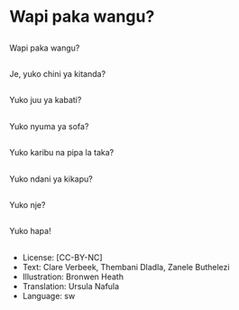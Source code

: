 # Wapi paka wangu?

##
Wapi paka wangu?


##
Je, yuko chini ya
kitanda?


##
Yuko juu ya kabati?


##
Yuko nyuma ya sofa?


##
Yuko karibu na pipa la
taka?


##
Yuko ndani ya kikapu?


##
Yuko nje?


##
Yuko hapa!


##
* License: [CC-BY-NC]
* Text: Clare Verbeek, Thembani Dladla, Zanele Buthelezi
* Illustration: Bronwen Heath
* Translation: Ursula Nafula
* Language: sw
